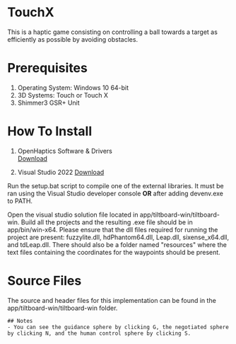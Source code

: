 # TouchX
This is a haptic game consisting on controlling a ball towards a target as efficiently as possible by avoiding obstacles.

# Prerequisites

1. Operating System: Windows 10 64-bit
2. 3D Systems: Touch or Touch X
3. Shimmer3 GSR+ Unit

# How To Install

1. OpenHaptics Software & Drivers<br>
[Download](https://support.3dsystems.com/s/article/OpenHaptics-for-Windows-Developer-Edition-v35?language=en_US)<br>

2. Visual Studio 2022
[Download](https://visualstudio.microsoft.com/vs/)

Run the setup.bat script to compile one of the external libraries. It must be ran using the Visual Studio developer console **OR** after adding devenv.exe to PATH.

Open the visual studio solution file located in app/tiltboard-win/tiltboard-win. Build all the projects and the resulting .exe file should be in app/bin/win-x64. Please ensure that the dll files required for running the project are present: fuzzylite.dll, hdPhantom64.dll, Leap.dll, sixense_x64.dll, and tdLeap.dll. There should also be a folder named "resources" where the text files containing the coordinates for the waypoints should be present.

# Source Files
The source and header files for this implementation can be found in the app/tiltboard-win/tiltboard-win folder.


``` 
## Notes
- You can see the guidance sphere by clicking G, the negotiated sphere by clicking N, and the human control sphere by clicking S.